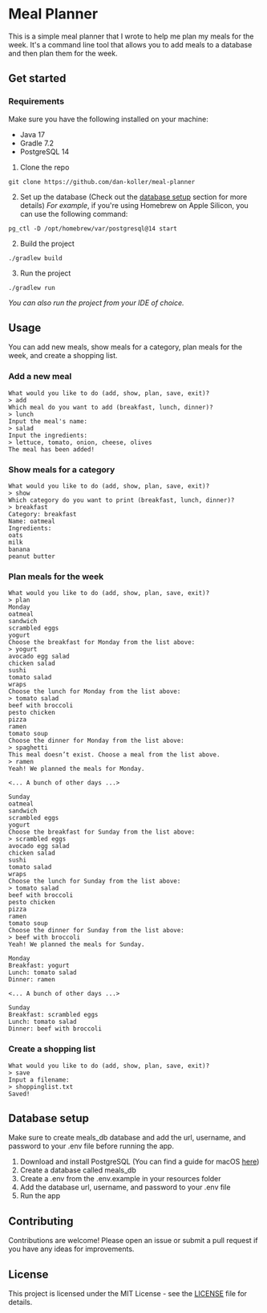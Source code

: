 # Meal Planner

This is a simple meal planner that I wrote to help me plan my meals for the week. It's a command line tool that
allows you to add meals to a database and then plan them for the week.

## Get started

### Requirements

Make sure you have the following installed on your machine:

- Java 17
- Gradle 7.2
- PostgreSQL 14


1. Clone the repo

```shell
git clone https://github.com/dan-koller/meal-planner
```

2. Set up the database (Check out the [database setup](#database-setup) section for more details)
   _For example_, if you're using Homebrew on Apple Silicon, you can use the following command:

```shell
pg_ctl -D /opt/homebrew/var/postgresql@14 start
```

2. Build the project

```shell
./gradlew build
```

3. Run the project

```shell
./gradlew run
```

_You can also run the project from your IDE of choice._

## Usage

You can add new meals, show meals for a category, plan meals for the week, and create a shopping list.

### Add a new meal

```shell
What would you like to do (add, show, plan, save, exit)?
> add
Which meal do you want to add (breakfast, lunch, dinner)?
> lunch
Input the meal's name:
> salad
Input the ingredients:
> lettuce, tomato, onion, cheese, olives
The meal has been added!
```

### Show meals for a category

```shell
What would you like to do (add, show, plan, save, exit)?
> show
Which category do you want to print (breakfast, lunch, dinner)?
> breakfast
Category: breakfast
Name: oatmeal
Ingredients:
oats
milk
banana
peanut butter
```

### Plan meals for the week

```shell
What would you like to do (add, show, plan, save, exit)?
> plan
Monday
oatmeal
sandwich
scrambled eggs
yogurt
Choose the breakfast for Monday from the list above:
> yogurt
avocado egg salad
chicken salad
sushi
tomato salad
wraps
Choose the lunch for Monday from the list above:
> tomato salad
beef with broccoli
pesto chicken
pizza
ramen
tomato soup
Choose the dinner for Monday from the list above:
> spaghetti
This meal doesn’t exist. Choose a meal from the list above.
> ramen
Yeah! We planned the meals for Monday.

<... A bunch of other days ...>

Sunday
oatmeal
sandwich
scrambled eggs
yogurt
Choose the breakfast for Sunday from the list above:
> scrambled eggs
avocado egg salad
chicken salad
sushi
tomato salad
wraps
Choose the lunch for Sunday from the list above:
> tomato salad
beef with broccoli
pesto chicken
pizza
ramen
tomato soup
Choose the dinner for Sunday from the list above:
> beef with broccoli
Yeah! We planned the meals for Sunday.

Monday
Breakfast: yogurt
Lunch: tomato salad
Dinner: ramen

<... A bunch of other days ...>

Sunday
Breakfast: scrambled eggs
Lunch: tomato salad
Dinner: beef with broccoli
```

### Create a shopping list

```shell
What would you like to do (add, show, plan, save, exit)?
> save
Input a filename:
> shoppinglist.txt
Saved!
```

## Database setup

Make sure to create meals_db database and add the url, username, and password to your .env file before running the app.

1. Download and install PostgreSQL (You can find a guide for
   macOS [here](https://gist.github.com/dan-koller/ba756dec5f9beeba02cc12fe2acf7211))
2. Create a database called meals_db
3. Create a .env from the .env.example in your resources folder
4. Add the database url, username, and password to your .env file
5. Run the app

## Contributing

Contributions are welcome! Please open an issue or submit a pull request if you have any ideas for improvements.

## License

This project is licensed under the MIT License - see the [LICENSE](LICENSE) file for details.